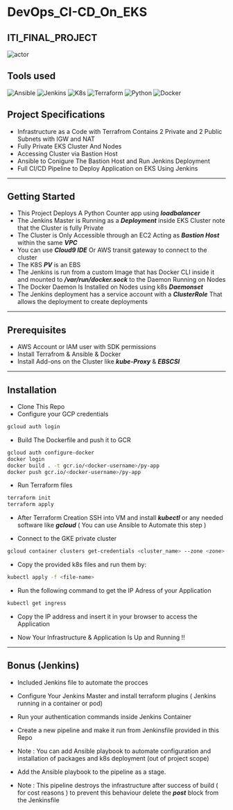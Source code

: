 # DevOps_CI-CD_On_EKS
## ITI_FINAL_PROJECT


![actor](https://user-images.githubusercontent.com/103090890/221306973-a5616cf8-4b58-4934-a5d0-7b58322589b9.png)


## Tools used 

![Ansible](https://img.shields.io/badge/-ansible-C9284D?style=for-the-badge&logo=ansible&logoColor=white)
![Jenkins](https://img.shields.io/badge/-jenkins-D24939?style=for-the-badge&logo=Jenkins&logoColor=white)
![K8s](https://img.shields.io/badge/-kubernetes-326CE5?style=for-the-badge&logo=kubernetes&logoColor=white)
![Terraform](https://img.shields.io/badge/-Terraform-623CE4?style=for-the-badge&logo=Terraform&logoColor=white)
![Python](https://img.shields.io/badge/-Python-3776AB?style=for-the-badge&logo=Python&logoColor=yellow)
![Docker](https://img.shields.io/badge/Docker-container%20runtime-2496ED?style=for-the-badge&logo=Docker)


## Project Specifications 

- Infrastructure as a Code with Terrafrom Contains 2 Private and 2 Public Subnets with IGW and NAT 
- Fully Private EKS Cluster And Nodes 
- Accessing Cluster via Bastion Host
- Ansible to Conigure The Bastion Host and Run Jenkins Deployment
- Full CI/CD Pipeline to Deploy Application on EKS Using Jenkins





------------------------------------

## Getting Started

- This Project Deploys A Python Counter app using ***loadbalancer***
- The Jenkins Master is Running as a ***Deployment*** inside EKS Cluster note that the Cluster is fully Private
- The Cluster is Only Accessible through an EC2 Acting as ***Bastion Host*** within the same ***VPC***
- You can use ***Cloud9 IDE*** Or AWS transit gateway to connect to the cluster 
- The K8S ***PV*** is an EBS 
- The Jenkins is run from a custom Image that has Docker CLI inside it and mounted to ***/var/run/docker.sock*** to the Daemon Running on Nodes
- The Docker Daemon Is Installed on Nodes using k8s ***Daemonset*** 
- The Jenkins deployment has a service account with a ***ClusterRole*** That allows the deployment to create deployments


---------------

## Prerequisites 

- AWS Account or IAM user with SDK permissions 
- Install Terrafrom & Ansible & Docker
- Install Add-ons on the Cluster like ***kube-Proxy*** & ***EBSCSI***
---------------------

## Installation 

- Clone This Repo
- Configure your GCP credentials 
``` bash
gcloud auth login
```
- Build The Dockerfile and push it to GCR 
``` bash
gcloud auth configure-docker
docker login
docker build . -t gcr.io/<docker-username>/py-app
docker push gcr.io/<docker-username>/py-app 
```
- Run Terraform files
```bash
terraform init
terraform apply
```

- After Terraform Creation SSH into VM and install ***kubectl*** or any needed software like ***gcloud*** ( You can use Ansible to Automate this step )

- Connect to the GKE private cluster 
``` bash
gcloud container clusters get-credentials <cluster_name> --zone <zone> --project <project_id>
```
- Copy the provided k8s files and run them by:
```bash
kubectl apply -f <file-name>
```

- Run the following command to get the IP Adress of your Application
``` bash
kubectl get ingress 
```
- Copy the IP address and insert it in your browser to access the Application 

- Now Your Infrastructure & Application Is Up and Running !!


------------------------------------

## Bonus (Jenkins)

- Included Jenkins file to automate the procces 

- Configure Your Jenkins Master and install terraform plugins ( Jenkins running in a container or pod)
 
- Run your authentication commands inside Jenkins Container

- Create a new pipeline and make it run from Jenkinsfile provided in this Repo

- Note : You can add Ansible playbook to automate configuration and installation of packages and k8s deployment (out of project scope)

- Add the Ansible playbook to the pipeline as a stage.

- Note : This pipeline destroys the infrastructure after success of build ( for cost reasons ) to prevent this behaviour delete the ***post*** block from the Jenkinsfile

